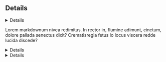 ## Details

<Details title="Definitions">
    Definition of metrics in Solutions Targets

    ### Time to Proposal

    Average number of days it takes to create a proposal for a customer

    *Calculation:*
    Sum of the number of days it took to create each proposal, divided by the number of proposals created

    *Source:*
    Hubspot
 </Details>

Lorem markdownum nivea redimitus. In rector in, flumine adimunt, cinctum, dolore
pallada senectus dixit? Crematisregia fetus Io locus viscera redde lucida
discede?

 <Details title="Metric Info">
    Definition of metrics in Solutions Targets

    ### Time to Proposal

    Average number of days it takes to create a proposal for a customer

    *Calculation:*
    Sum of the number of days it took to create each proposal, divided by the number of proposals created

    *Source:*
    Hubspot

| Column One | Column Two | Column Three |
| :--------: | :--------: | :----------: |
|    100     |    100     |    1,004     |
|    2134    |    140     |    1,130     |
 </Details>

 <Details title="Sources">    

    - **The Economist**: September 24,2015
    - **New York Times analysis on emissions**: October 12, 2016


 </Details>

